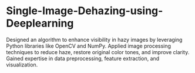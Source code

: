 # Single-Image-Dehazing-using-Deeplearning
Designed an algorithm to enhance visibility in hazy images by leveraging Python libraries like  OpenCV and NumPy. Applied image processing techniques to reduce haze, restore original color tones, and  improve clarity. Gained expertise in data preprocessing, feature extraction, and visualization.

